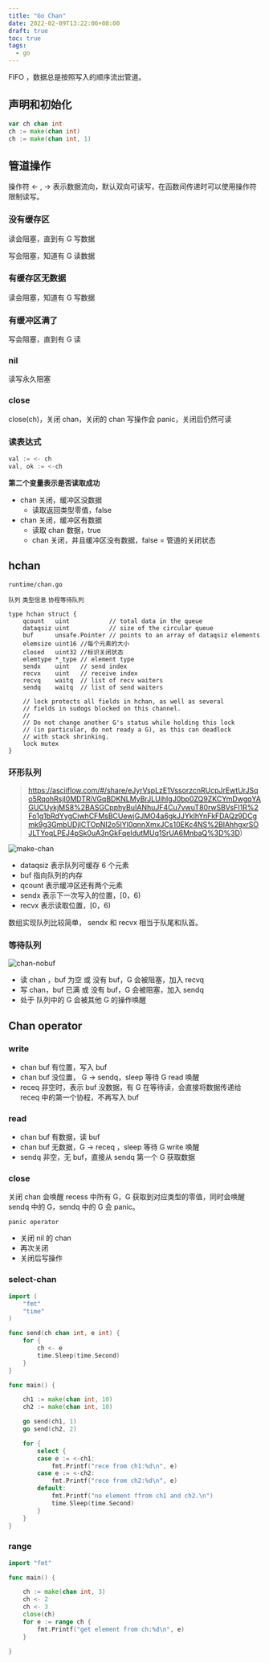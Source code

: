 ```yaml
---
title: "Go Chan"
date: 2022-02-09T13:22:06+08:00
draft: true
toc: true
tags: 
  - go
---
```


FIFO ，数据总是按照写入的顺序流出管道。

## 声明和初始化

```go
var ch chan int 
ch := make(chan int)
ch := make(chan int, 1)
```

## 管道操作

操作符 <- , -> 表示数据流向，默认双向可读写，在函数间传递时可以使用操作符限制读写。

### 没有缓存区

读会阻塞，直到有 G 写数据

写会阻塞，知道有 G 读数据

### 有缓存区无数据

读会阻塞，知道有 G 写数据

### 有缓冲区满了

写会阻塞，直到有 G 读

### nil

读写永久阻塞

### close

close(ch)，关闭 chan，关闭的 chan 写操作会 panic，关闭后仍然可读

### 读表达式

```go
val := <- ch
val, ok := <-ch
```

**第二个变量表示是否读取成功**

- chan 关闭，缓冲区没数据
  - 读取返回类型零值，false
- chan 关闭，缓冲区有数据
  - 读取 chan 数据，true
  - chan 关闭，并且缓冲区没有数据，false = 管道的关闭状态

## hchan

``runtime/chan.go``

``队列`` ``类型信息`` ``协程等待队列``

```
type hchan struct {
	qcount   uint           // total data in the queue
	dataqsiz uint           // size of the circular queue
	buf      unsafe.Pointer // points to an array of dataqsiz elements
	elemsize uint16 //每个元素的大小
	closed   uint32 //标识关闭状态
	elemtype *_type // element type
	sendx    uint   // send index
	recvx    uint   // receive index
	recvq    waitq  // list of recv waiters
	sendq    waitq  // list of send waiters

	// lock protects all fields in hchan, as well as several
	// fields in sudogs blocked on this channel.
	//
	// Do not change another G's status while holding this lock
	// (in particular, do not ready a G), as this can deadlock
	// with stack shrinking.
	lock mutex
}
```

### 环形队列

> https://asciiflow.com/#/share/eJyrVspLzE1VssorzcnRUcpJrEwtUrJSqo5RqohRsjI0MDTRiVGqBDKNLMyBrJLUihIgJ0bp0ZQ9ZKCYmDwgqYAGUCUykjMS8%2BASGCpphyBuIANhuJF4Cu7vwuT80rwSBVsFI1R%2Fo1g1bRdYygCiwhCFMsBCUewjGJMO4a6gkJJYklhYnFkFDAQz9DCgmk9g3GmbUDjICTOpNI2o5IYl0qnnXmxJCs10EKc4NS%2BlAhhgxrSOJLTYoqLPEJ4pSk0uA3nGkFqeIdutMUq1SrUA6MnbaQ%3D%3D)

![make-chan](https://s2.loli.net/2022/02/12/hxWgS9J8kubTf1X.png)

- dataqsiz  表示队列可缓存 6 个元素
- buf 指向队列的内存
- qcount 表示缓冲区还有两个元素
- sendx 表示下一次写入的位置，[0，6)
- recvx 表示读取位置，[0，6)

数组实现队列比较简单， sendx 和 recvx 相当于队尾和队首。

### 等待队列

![chan-nobuf](https://s2.loli.net/2022/02/12/WrOtNaCophBHSm5.png)

- 读 chan ，buf 为空 或 没有 buf，G 会被阻塞，加入 recvq
- 写 chan，buf 已满 或 没有 buf，G 会被阻塞，加入 sendq 
- 处于 队列中的 G 会被其他 G 的操作唤醒

## Chan operator

### write

- chan buf 有位置，写入 buf 
- chan buf 没位置， G -> sendq，sleep 等待 G read 唤醒
- receq 非空时，表示 buf 没数据，有 G 在等待读，会直接将数据传递给 receq 中的第一个协程，不再写入 buf

### read

- chan buf 有数据，读 buf
- chan buf 无数据，G -> receq ，sleep 等待 G write 唤醒
- sendq 非空，无 buf，直接从 sendq 第一个 G 获取数据

### close

关闭 chan 会唤醒 recess 中所有 G，G 获取到对应类型的零值，同时会唤醒 sendq 中的 G，sendq 中的 G 会 panic。

``panic operator``

- 关闭 nil 的 chan
- 再次关闭
- 关闭后写操作

### select-chan

```go
import (
	"fmt"
	"time"
)

func send(ch chan int, e int) {
	for {
		ch <- e
		time.Sleep(time.Second)
	}
}

func main() {

	ch1 := make(chan int, 10)
	ch2 := make(chan int, 10)

	go send(ch1, 1)
	go send(ch2, 2)

	for {
		select {
		case e := <-ch1:
			fmt.Printf("rece from ch1:%d\n", e)
		case e := <-ch2:
			fmt.Printf("rece from ch2:%d\n", e)
		default:
			fmt.Printf("no element ffrom ch1 and ch2.\n")
			time.Sleep(time.Second)
		}
	}
}
```

### range

```go
import "fmt"

func main() {

	ch := make(chan int, 3)
	ch <- 2
	ch <- 3
	close(ch)
	for e := range ch {
		fmt.Printf("get element from ch:%d\n", e)
	}

}
```

